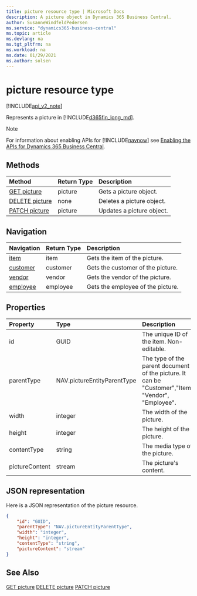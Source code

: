 ```yaml
---
title: picture resource type | Microsoft Docs
description: A picture object in Dynamics 365 Business Central.
author: SusanneWindfeldPedersen
ms.service: "dynamics365-business-central"
ms.topic: article
ms.devlang: na
ms.tgt_pltfrm: na
ms.workload: na
ms.date: 01/29/2021
ms.author: solsen
---
```


<!-- START>DO_NOT_EDIT -->
<!-- IMPORTANT:Do not edit any of the content between here and the END>DO_NOT_EDIT. -->
# picture resource type

[!INCLUDE[api_v2_note](../../includes/api_v2_note.md)]

Represents a picture in [!INCLUDE[d365fin_long_md](../../includes/d365fin_long_md.md)].

> [!NOTE]
> For information about enabling APIs for [!INCLUDE[navnow](../../includes/navnow_md.md)] see [Enabling the APIs for Dynamics 365 Business Central](../enabling-apis-for-dynamics-nav.md).

## Methods

| Method | Return Type|Description |
|:--------------------|:-----------|:-------------------------|
|[GET picture](../api/dynamics_picture_Get.md)|picture|Gets a picture object.|
|[DELETE picture](../api/dynamics_picture_Delete.md)|none|Deletes a picture object.|
|[PATCH picture](../api/dynamics_picture_Update.md)|picture|Updates a picture object.|


## Navigation

| Navigation |Return Type| Description |
|:----------|:----------|:-----------------|
|[item](dynamics_item.md)|item |Gets the item of the picture.|
|[customer](dynamics_customer.md)|customer |Gets the customer of the picture.|
|[vendor](dynamics_vendor.md)|vendor |Gets the vendor of the picture.|
|[employee](dynamics_employee.md)|employee |Gets the employee of the picture.|

## Properties

| Property           | Type   |Description     |
|:-------------------|:-------|:---------------|
|id|GUID|The unique ID of the item. Non-editable.|
|parentType|NAV.pictureEntityParentType|The type of the parent document of the picture. It can be "Customer","Item", "Vendor", "Employee". |
|width|integer|The width of the picture.|
|height|integer|The height of the picture.|
|contentType|string|The media type of the picture.|
|pictureContent|stream|The picture's content.|

## JSON representation

Here is a JSON representation of the picture resource.


```json
{
    "id": "GUID",
    "parentType": "NAV.pictureEntityParentType",
    "width": "integer",
    "height": "integer",
    "contentType": "string",
    "pictureContent": "stream"
}
```
<!-- IMPORTANT: END>DO_NOT_EDIT -->


## See Also
[GET picture](../api/dynamics_picture_Get.md)
[DELETE picture](../api/dynamics_picture_Delete.md)
[PATCH picture](../api/dynamics_picture_Update.md)
